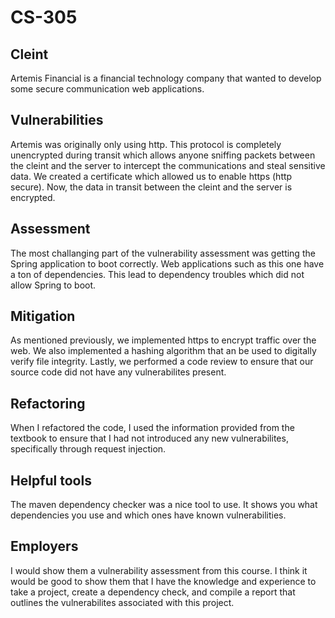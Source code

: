 # CS-305

## Cleint
Artemis Financial is a financial technology company that wanted to develop some secure communication web applications.

## Vulnerabilities
Artemis was originally only using http. This protocol is completely unencrypted during transit which allows anyone sniffing packets between the cleint and the server to intercept the communications and steal sensitive data. We created a certificate which allowed us to enable https (http secure). Now, the data in transit between the cleint and the server is encrypted.

## Assessment
The most challanging part of the vulnerability assessment was getting the Spring application to boot correctly. Web applications such as this one have a ton of dependencies. This lead to dependency troubles which did not allow Spring to boot.

## Mitigation
As mentioned previously, we implemented https to encrypt traffic over the web. We also implemented a hashing algorithm that an be used to digitally verify file integrity. Lastly, we performed a code review to ensure that our source code did not have any vulnerabilites present.

## Refactoring
When I refactored the code, I used the information provided from the textbook to ensure that I had not introduced any new vulnerabilites, specifically through request injection.

## Helpful tools
The maven dependency checker was a nice tool to use. It shows you what dependencies you use and which ones have known vulnerabilities.

## Employers
I would show them a vulnerability assessment from this course. I think it would be good to show them that I have the knowledge and experience to take a project, create a dependency check, and compile a report that outlines the vulnerabilites associated with this project.

